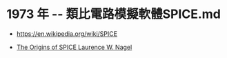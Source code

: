 # 1973 年 -- 類比電路模擬軟體SPICE.md

* https://en.wikipedia.org/wiki/SPICE

* [The Origins of SPICE Laurence W. Nagel](https://www.omega-enterprises.net/The%20Origins%20of%20SPICE.html)